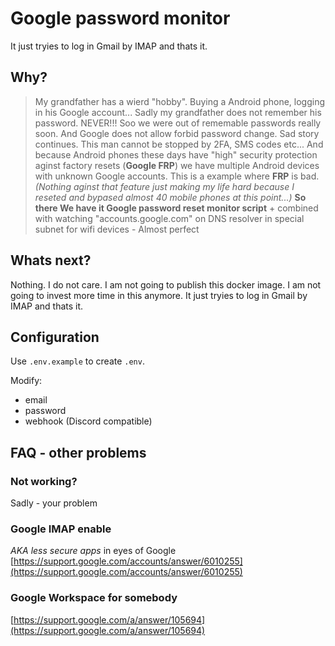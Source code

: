 # Google password monitor
It just tryies to log in Gmail by IMAP and thats it.
## Why?
> My grandfather has a wierd "hobby". Buying a Android phone, logging in his Google account...
> Sadly my grandfather does not remember his password. NEVER!!! Soo we were out of rememable passwords really soon. And Google does not allow forbid password change.
> Sad story continues. This man cannot be stopped by 2FA, SMS codes etc... And because Android phones these days have "high" security protection aginst factory resets (**Google FRP**) we have multiple Android devices with unknown Google accounts. 
> This is a example where **FRP** is bad. *(Nothing aginst that feature just making my life hard because I reseted and bypased almost 40 mobile phones at this point...)*
> **So there We have it Google password reset monitor script** + combined with watching "accounts.google.com" on DNS resolver in special subnet for wifi devices - Almost perfect

## Whats next?
Nothing. I do not care. I am not going to publish this docker image. I am not going to invest more time in this anymore.
It just tryies to log in Gmail by IMAP and thats it.

## Configuration
Use `.env.example` to create `.env`.

Modify:
- email
- password
- webhook (Discord compatible)

## FAQ - other problems
### Not working?
Sadly - your problem

### Google IMAP enable
*AKA less secure apps* in eyes of Google
[https://support.google.com/accounts/answer/6010255](https://support.google.com/accounts/answer/6010255)

### Google Workspace for somebody
[https://support.google.com/a/answer/105694](https://support.google.com/a/answer/105694)
